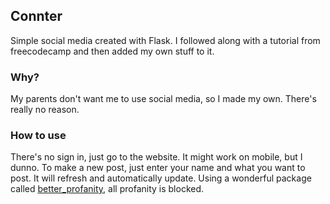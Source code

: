 ## Connter

Simple social media created with Flask. I followed along with a tutorial from freecodecamp and then added my own stuff to it.

### Why?

My parents don't want me to use social media, so I made my own. There's really no reason.

### How to use

There's no sign in, just go to the website. It might work on mobile, but I dunno. To make a new post, just enter your name and what you want to post. It will refresh and automatically update. Using a wonderful package called [better_profanity](https://pypi.org/project/better-profanity/), all profanity is blocked.